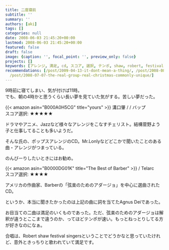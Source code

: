```yaml
---
title: 二度寝前
subtitle: ''
summary: ''
authors: [aki]
tags: []
categories: null
date: 2008-06-03 21:45:20+00:00
lastmod: 2008-06-03 21:45:20+00:00
featured: false
draft: false
image: {caption: '', focal_point: '', preview_only: false}
projects: []
keywords: [アレンジ, 満足, cd, スコア, 選択, テンポ, shaw, robert, festival, 苦しい]
recommendations: [/post/2009-04-13-it-dont-mean-a-thing/, /post/2008-08-01-ono-lisa-best-2002-2006/,
  /post/2008-07-07-the-real-group-real-christmas-commonly-unique/]
---
```

9時前に寝てしまい、気が付けば11時。  
でも、朝の4時かと思うくらい長い夢を見ていた気がする。苦しい夢だった。  
  
 {{< amazon asin="B000A0H5CG" title="yours" >}}
溝口肇 / / バップ  
スコア選択: ★★★★★  
  
ドラマやアニメ、Jazzなど様々なアレンジをこなすチェリスト。結構菅野よう子と仕事してることも多いようだ。  
  
そんな氏の、ポップスアレンジのCD。Mr.Lonlyなどどこかで聞いたことのある曲・アレンジがつまっている。  
  
のんびーりしたいときにはお勧め。  
  
 {{< amazon asin="B0000DG01K" title="The Best of Barber" >}}
 / Telarc  
スコア選択: ★★★★  
  
アメリカの作曲家、Barberの「弦楽のためのアダージョ」を中心に選曲されたCD。  
  
というか、本当に聞きたかったのは上記の曲に詞を当てたAgnus Deiであった。  
  
お目当ての二曲は満足のいくものであった。ただ、弦楽のためのアダージョは解釈が違うとここまで違うのか、ってほどテンポが速い。もっとねっとりしてる方が好きなのになぁ。  
  
  
  
合唱は、Robert shaw festival singersということでどうかなと思っていたけれど、意外ときっちりと歌われていて満足です。


